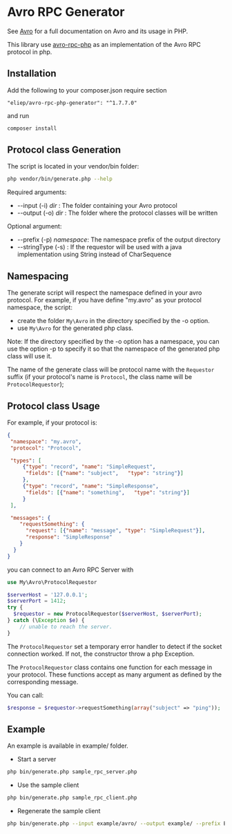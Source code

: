 # Avro RPC Generator

See [Avro](http://avro.apache.org/) for a full documentation on Avro and its 
usage in PHP.

This library use [avro-rpc-php](https://github.com/eliep/avro-rpc-php) as an implementation
of the Avro RPC protocol in php.


## Installation
Add the following to your composer.json require section 

```
"eliep/avro-rpc-php-generator": "^1.7.7.0"
```

and run
 
```bash
composer install
```


## Protocol class Generation
The script is located in your vendor/bin folder:
```bash
php vendor/bin/generate.php --help
```

Required arguments:

  * --input  (-i) _dir_ : The folder containing your Avro protocol
  * --output (-o) _dir_ : The folder where the protocol classes will be written
  
Optional argument:

  * --prefix (-p) _namespace_: The namespace prefix of the output directory
  * --stringType (-s) : If the requestor will be used with a java implementation using String instead of CharSequence

## Namespacing
The generate script will respect the namespace defined in your avro protocol. For example,
if you have define "my.avro" as your protocol namespace, the script:
  - create the folder `My\Avro` in the directory specified by the -o option.
  - use `My\Avro` for the generated php class.
  
Note: If the directory specified by the -o option has a namespace, 
you can use the option -p to specify it so that the namespace
of the generated php class will use it.

The name of the generate class will be protocol name with the `Requestor` suffix 
(if your protocol's name is `Protocol`, the class name will be `ProtocolRequestor`);

## Protocol class Usage

For example, if your protocol is:
```json
{
 "namespace": "my.avro",
 "protocol": "Protocol",

 "types": [
     {"type": "record", "name": "SimpleRequest",
      "fields": [{"name": "subject",   "type": "string"}]
     },
     {"type": "record", "name": "SimpleResponse",
      "fields": [{"name": "something",   "type": "string"}]
     }
 ],

 "messages": {
    "requestSomething": {
      "request": [{"name": "message", "type": "SimpleRequest"}],
      "response": "SimpleResponse"
    }
  }
}
```

you can connect to an Avro RPC Server with

```php
use My\Avro\ProtocolRequestor

$serverHost = '127.0.0.1';
$serverPort = 1412;
try {
  $requestor = new ProtocolRequestor($serverHost, $serverPort);
} catch (\Exception $e) {
    // unable to reach the server.
}
```

The `ProtocolRequestor` set a temporary error handler to detect if the socket connection
 worked. If not, the constructor throw a php Exception.


The `ProtocolRequestor` class contains one function for each message in your protocol.
These functions accept as many argument as defined by the corresponding message.

You can call:

```php
$response = $requestor->requestSomething(array("subject" => "ping"));
```

## Example
An example is available in example/ folder.

  - Start a server
```bash
php bin/generate.php sample_rpc_server.php
```

  - Use the sample client
```bash
php bin/generate.php sample_rpc_client.php
```

  - Regenerate the sample client
```bash
php bin/generate.php --input example/avro/ --output example/ --prefix Example --stringType
```
